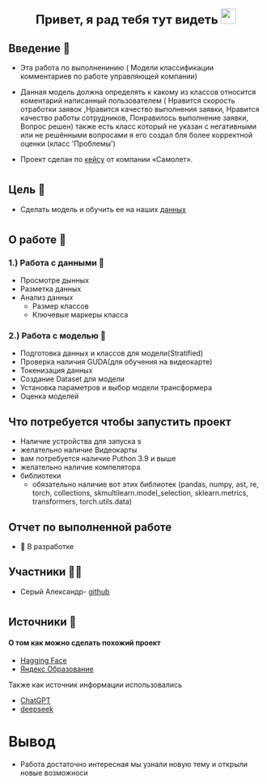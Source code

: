 <h1 align="center"><summary style="font-size: 24px;">Привет, я рад тебя тут видеть 
<img src="https://github.com/blackcater/blackcater/raw/main/images/Hi.gif" height="30"/></summary></h1>

## Введение 🐸
 - Эта работа по выполненинию ( Модели классификации комментариев по работе управляющей компании)

 - Данная модель должна определять к какому из классов относится коментарий написанный пользователем ( Нравится скорость отработки заявок ,Нравится качество выполнения заявки, Нравится качество работы сотрудников, Понравилось выполнение заявки, Вопрос решен) также есть класс который не указан с негативными или не решёнными вопросами я его создал бля более корректной оценки (класс 'Проблемы')

 - Проект сделан по <a href="https://github.com/Sr123Saha/4_intensiv_4/blob/main/Кейс.pdf" target="_blank">кейсу</a> от компании «Самолет».
<h1> </h1>


## Цель 🐛
 - Сделать модель и обучить ее на наших <a href="https://github.com/Sr123Saha/4_intensiv_4/blob/main/original.csv" target="_blank">данных</a>
<h1> </h1>

## О работе 🐌
 ### 1.) Работа с данными 📝
 -  Просмотре дынных 
 -  Разметка данных
 -  Анализ данных
    -  Размер классов
    -  Ключевые маркеры класса
 ### 2.) Работа с моделью 🧩
  -  Подготовка данных и классов для модели(Stratified)
  -  Проверка наличия GUDA(для обучения на видеокарте)
  -  Токенизация данных
  -  Создание Dataset для модели
  -  Установка параметров и выбор модели трансформера
  -  Оценка моделей

## Что потребуется чтобы запустить проект
 *  Наличие устройства для запуска s
 *  желательно наличие Видеокарты 
 *  вам потребуется наличие Puthon 3.9 и выше
 *  желательно наличие компелятора
 *  библиотеки
    * обязательно наличие вот этих библиотек (pandas, numpy, ast, re, torch, collections, skmultilearn.model_selection, sklearn.metrics, transformers, torch.utils.data)

## Отчет по выполненной работе
 *  🔴 В разработке

## Участники 🧑‍💻

- Серый Александр-  [github](https://github.com/Sr123Saha)
 <h1></h1>

## Источники 📜
#### О том как можно сделать похожий проект 
 -  <a href="https://huggingface.co/learn/llm-course/ru/chapter0/1?fw=pt" target="_blank">Hagging Face</a>
 -  <a href="https://education.yandex.ru/handbook/ml/article/transformery" target="_blank">Яндекс Образование</a>

 Также как источник информации использовались 
  - <a href="https://chatgpt.com/" target="_blank">ChatGPT</a>
  - <a href="https://chat.deepseek.com/" target="_blank">deepseek</a>

# Вывод

 - Работа достаточно интересная мы узнали новую тему и открыли новые возможноси

